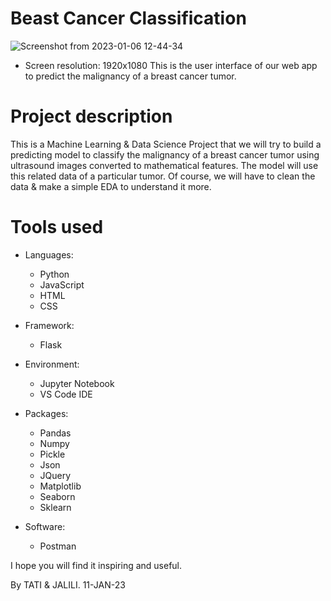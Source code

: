 # Beast Cancer Classification
![Screenshot from 2023-01-06 12-44-34](https://user-images.githubusercontent.com/95311883/211746099-658bd356-3d25-43b1-8451-279a4b029631.png)
+ Screen resolution: 1920x1080
This is the user interface of our web app to predict the malignancy of a breast cancer tumor.
# Project description
This is a Machine Learning & Data Science Project that we will try to build a predicting model to classify the malignancy of a breast cancer tumor using ultrasound images converted to mathematical features. The model will use this related data of a particular tumor. Of course, we will have to clean the data & make a simple EDA to understand it more.
# Tools used
+ Languages:
  - Python
  - JavaScript
  - HTML
  - CSS

+ Framework:
  - Flask

+ Environment:
  - Jupyter Notebook
  - VS Code IDE

+ Packages:
  - Pandas
  - Numpy
  - Pickle
  - Json
  - JQuery
  - Matplotlib
  - Seaborn
  - Sklearn

+ Software:
  - Postman
 
I hope you will find it inspiring and useful.

By TATI & JALILI. 11-JAN-23
